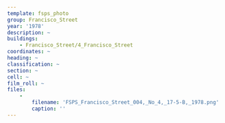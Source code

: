 ```yaml
---
template: fsps_photo
group: Francisco_Street
year: '1978'
description: ~
buildings:
    - Francisco_Street/4_Francisco_Street
coordinates: ~
heading: ~
classification: ~
section: ~
cell: ~
film_roll: ~
files:
    -
        filename: 'FSPS_Francisco_Street_004,_No_4,_17-5-B,_1978.png'
        caption: ''
---
```

